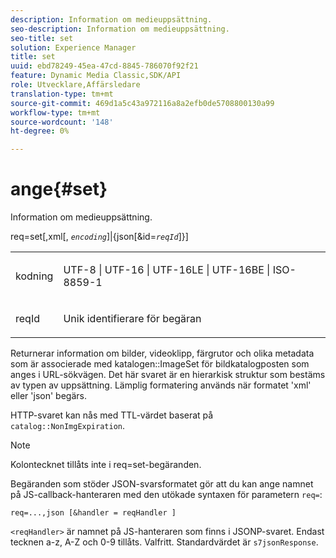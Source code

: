 ```yaml
---
description: Information om medieuppsättning.
seo-description: Information om medieuppsättning.
seo-title: set
solution: Experience Manager
title: set
uuid: ebd78249-45ea-47cd-8845-786070f92f21
feature: Dynamic Media Classic,SDK/API
role: Utvecklare,Affärsledare
translation-type: tm+mt
source-git-commit: 469d1a5c43a972116a8a2efb0de5708800130a99
workflow-type: tm+mt
source-wordcount: '148'
ht-degree: 0%

---
```



# ange{#set}

Information om medieuppsättning.

req=set[,xml[, *`encoding`*]|{json[&amp;id=*`reqId`*]}]

<table id="simpletable_02C955F4EBAD4251A728F0FC68F432B5"> 
 <tr class="strow"> 
  <td class="stentry"> <p><span class="varname"> kodning</span> </p> </td> 
  <td class="stentry"> <p><span class="codeph"> UTF-8 | UTF-16 | UTF-16LE | UTF-16BE | ISO-8859-1</span> </p></td> 
 </tr> 
 <tr class="strow"> 
  <td class="stentry"> <p><span class="varname"> reqId</span> </p></td> 
  <td class="stentry"> <p>Unik identifierare för begäran </p></td> 
 </tr> 
</table>

Returnerar information om bilder, videoklipp, färgrutor och olika metadata som är associerade med katalogen::ImageSet för bildkatalogposten som anges i URL-sökvägen. Det här svaret är en hierarkisk struktur som bestäms av typen av uppsättning. Lämplig formatering används när formatet &#39;xml&#39; eller &#39;json&#39; begärs.

HTTP-svaret kan nås med TTL-värdet baserat på `catalog::NonImgExpiration`.

>[!NOTE]
>
>Kolontecknet tillåts inte i req=set-begäranden.

Begäranden som stöder JSON-svarsformatet gör att du kan ange namnet på JS-callback-hanteraren med den utökade syntaxen för parametern `req=`:

`req=...,json [&handler = reqHandler ]`

`<reqHandler>` är namnet på JS-hanteraren som finns i JSONP-svaret. Endast tecknen a-z, A-Z och 0-9 tillåts. Valfritt. Standardvärdet är `s7jsonResponse`.
